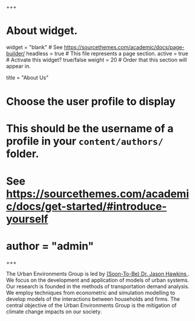 +++
# About widget.
widget = "blank"  # See https://sourcethemes.com/academic/docs/page-builder/
headless = true  # This file represents a page section.
active = true  # Activate this widget? true/false
weight = 20  # Order that this section will appear in.

title = "About Us"

# Choose the user profile to display
# This should be the username of a profile in your `content/authors/` folder.
# See https://sourcethemes.com/academic/docs/get-started/#introduce-yourself
# author = "admin"
+++

The Urban Environments Group is led by <a href="authors/hawkins-j" target="_blank">(Soon-To-Be) Dr. Jason Hawkins </a>. We focus on the development and application of models of urban systems. Our research is founded in the methods of
transportation demand analysis. We employ techniques from econometric and simulation modelling to develop models of the interactions between households
and firms. The central objective of the Urban Environments Group is the mitigation of climate change impacts on our society.